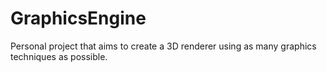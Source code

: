 # GraphicsEngine
Personal project that aims to create a 3D renderer using as many graphics techniques as possible.
